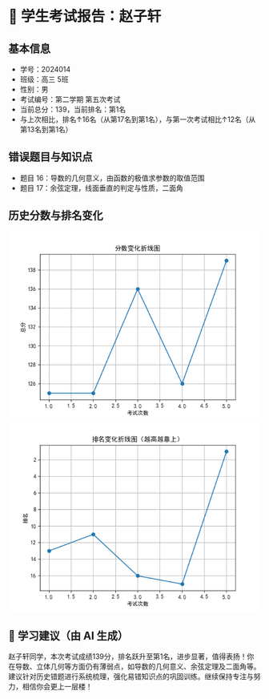 # 📄 学生考试报告：赵子轩
## 基本信息
- 学号：2024014
- 班级：高三 5班
- 性别：男
- 考试编号：第二学期 第五次考试
- 当前总分：139，当前排名：第1名
- 与上次相比，排名↑16名（从第17名到第1名），与第一次考试相比↑12名（从第13名到第1名）

## 错误题目与知识点
- 题目 16：导数的几何意义，由函数的极值求参数的取值范围
- 题目 17：余弦定理，线面垂直的判定与性质，二面角

## 历史分数与排名变化
![分数变化图](report_figures/score_trend.png)
![排名变化图](report_figures/rank_trend.png)

## 💬 学习建议（由 AI 生成）
赵子轩同学，本次考试成绩139分，排名跃升至第1名，进步显著，值得表扬！你在导数、立体几何等方面仍有薄弱点，如导数的几何意义、余弦定理及二面角等。建议针对历史错题进行系统梳理，强化易错知识点的巩固训练。继续保持专注与努力，相信你会更上一层楼！
